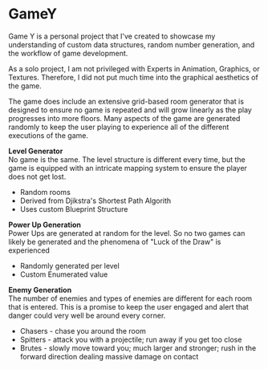 # GameY
Game Y is a personal project that I've created to showcase my understanding of custom data structures, random number generation, and the workflow of game development. 

As a solo project, I am not privileged with Experts in Animation, Graphics, or Textures. Therefore, I did not put much time into the graphical aesthetics of the game. 

The game does include an extensive grid-based room generator that is designed to ensure no game is repeated and will grow linearly as the play progresses into more floors. Many aspects of the game are generated randomly to keep the user playing to experience all of the different executions of the game.

<strong>Level Generator</strong><br />
No game is the same. The level structure is different every time, but the game is equipped with an intricate mapping system to ensure the player does not get lost.
<ul>
  <li>Random rooms</li>
  <li>Derived from Djikstra's Shortest Path Algorith</li>
  <li>Uses custom Blueprint Structure</li>
</ul>

<strong>Power Up Generation</strong><br />
Power Ups are generated at random for the level. So no two games can likely be generated and the phenomena of "Luck of the Draw" is experienced
<ul>
  <li>Randomly generated per level</li>
  <li>Custom Enumerated value</li>
</ul>

<strong>Enemy Generation</strong><br />
The number of enemies and types of enemies are different for each room that is entered. This is a promise to keep the user engaged and alert that danger could very well be around every corner.
<ul>
  <li>Chasers - chase you around the room</li>
  <li>Spitters - attack you with a projectile; run away if you get too close</li>
  <li>Brutes - slowly move toward you; much larger and stronger; rush in the forward direction dealing massive damage on contact</li>
</ul>

